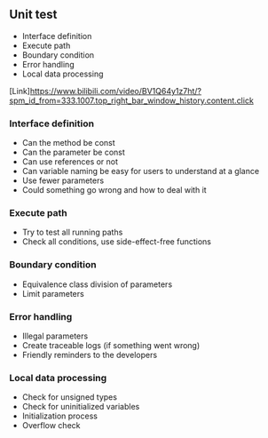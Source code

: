 ## Unit test
- Interface definition
- Execute path
- Boundary condition
- Error handling
- Local data processing

 [Link]https://www.bilibili.com/video/BV1Q64y1z7ht/?spm_id_from=333.1007.top_right_bar_window_history.content.click


### Interface definition
- Can the method be const
- Can the parameter be const
- Can use references or not
- Can variable naming be easy for users to understand at a glance
- Use fewer parameters
- Could something go wrong and how to deal with it

### Execute path
- Try to test all running paths
- Check all conditions, use side-effect-free functions

### Boundary condition
- Equivalence class division of parameters
- Limit parameters

### Error handling
- Illegal parameters
- Create traceable logs (if something went wrong)
- Friendly reminders to the developers

### Local data processing
- Check for unsigned types
- Check for uninitialized variables
- Initialization process
- Overflow check
